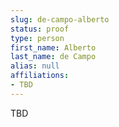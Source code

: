 ```yaml
---
slug: de-campo-alberto
status: proof
type: person
first_name: Alberto
last_name: de Campo
alias: null
affiliations:
- TBD
---
```


TBD

